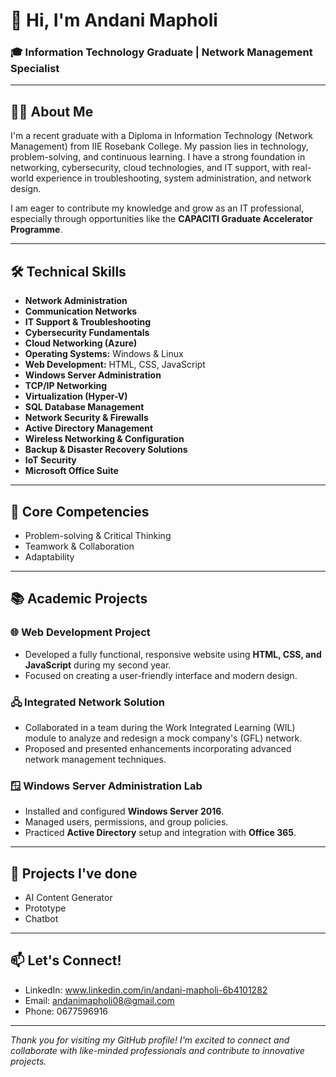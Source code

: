 # 👋 Hi, I'm Andani Mapholi

### 🎓 Information Technology Graduate | Network Management Specialist


---

## 👨‍💻 About Me

I'm a recent graduate with a Diploma in Information Technology (Network Management) from IIE Rosebank College. My passion lies in technology, problem-solving, and continuous learning. I have a strong foundation in networking, cybersecurity, cloud technologies, and IT support, with real-world experience in troubleshooting, system administration, and network design.

I am eager to contribute my knowledge and grow as an IT professional, especially through opportunities like the **CAPACITI Graduate Accelerator Programme**.

---

## 🛠️ Technical Skills

- **Network Administration**
- **Communication Networks**
- **IT Support & Troubleshooting**
- **Cybersecurity Fundamentals**
- **Cloud Networking (Azure)**
- **Operating Systems:** Windows & Linux
- **Web Development:** HTML, CSS, JavaScript
- **Windows Server Administration**
- **TCP/IP Networking**
- **Virtualization (Hyper-V)**
- **SQL Database Management**
- **Network Security & Firewalls**
- **Active Directory Management**
- **Wireless Networking & Configuration**
- **Backup & Disaster Recovery Solutions**
- **IoT Security**
- **Microsoft Office Suite**

---

## 🚀 Core Competencies

- Problem-solving & Critical Thinking
- Teamwork & Collaboration
- Adaptability

---

## 📚 Academic Projects

### 🌐 Web Development Project
- Developed a fully functional, responsive website using **HTML, CSS, and JavaScript** during my second year.
- Focused on creating a user-friendly interface and modern design.

### 🖧 Integrated Network Solution
- Collaborated in a team during the Work Integrated Learning (WIL) module to analyze and redesign a mock company's (GFL) network.
- Proposed and presented enhancements incorporating advanced network management techniques.

### 🪟 Windows Server Administration Lab
- Installed and configured **Windows Server 2016**.
- Managed users, permissions, and group policies.
- Practiced **Active Directory** setup and integration with **Office 365**.

---

## 🌱 Projects I've done

- AI Content Generator
- Prototype
- Chatbot

---

## 📫 Let's Connect!

- LinkedIn: www.linkedin.com/in/andani-mapholi-6b4101282 
- Email: andanimapholi08@gmail.com
- Phone: 0677596916

---

*Thank you for visiting my GitHub profile! I'm excited to connect and collaborate with like-minded professionals and contribute to innovative projects.*
